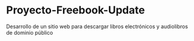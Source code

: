 # Proyecto-Freebook-Update
Desarrollo de un sitio web para descargar libros electrónicos y audiolibros de dominio público

